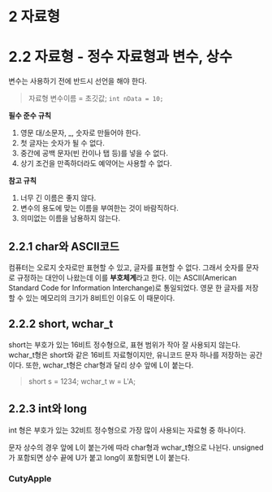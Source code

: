 # 2 자료형

# 2.2 자료형 - 정수 자료형과 변수, 상수
변수는 사용하기 전에 반드시 선언을 해야 한다.
>   자료형 변수이름 = 초깃값;
>   `int nData = 10;`    

**필수 준수 규칙**
1. 영문 대/소문자, _, 숫자로 만들어야 한다.
2. 첫 글자는 숫자가 될 수 없다.
3. 중간에 공백 문자(빈 칸이나 탭 등)를 넣을 수 없다.
4. 상기 조건을 만족하더라도 예약어는 사용할 수 없다.

**참고 규칙**
1. 너무 긴 이름은 좋지 않다.
2. 변수의 용도에 맞는 이름을 부여한는 것이 바람직하다.
3. 의미없는 이름을 남용하지 않는다.   

## 2.2.1 char와 ASCII코드
컴퓨터는 오로지 숫자로만 표현할 수 있고, 글자를 표현할 수 없다. 그래서 숫자를 문자로 규정하는 대안이 나왔는데 이를 **부호체계**라고 한다. 이는 ASCII(American Standard Code for Information Interchange)로 통일되었다. 영문 한 글자를 저장할 수 있는 메모리의 크기가 8비트인 이유도 이 때문이다.

## 2.2.2 short, wchar_t
short는 부호가 있는 16비트 정수형으로, 표현 범위가 작아 잘 사용되지 않는다. wchar_t형은 short와 같은 16비트 자료형이지만, 유니코드 문자 하나를 저장하는 공간이다. 또한, wchar_t형은 char형과 달리 상수 앞에 L이 붙는다.
> short s = 1234;
> wchar_t w = L'A;   

## 2.2.3 int와 long
int 형은 부호가 있는 32비트 정수형으로 가장 많이 사용되는 자료형 중 하나이다.

문자 상수의 경우 앞에 L이 붙는가에 따라 char형과 wchar_t형으로 나뉜다. unsigned가 포함되면 상수 끝에 U가 붙고 long이 포함되면 L이 붙는다.

### CutyApple 
